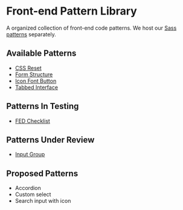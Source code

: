 Front-end Pattern Library
=========================

A organized collection of front-end code patterns. We host our [Sass patterns](https://github.com/Threespot/sass-patterns) separately.

## Available Patterns
* [CSS Reset](css-reset/reset.css)
* [Form Structure](form/index.html)
* [Icon Font Button](icon-font-button/index.html)
* [Tabbed Interface](tabber/tab-box.html)

## Patterns In Testing

* [FED Checklist](checklist/readme.md)

## Patterns Under Review

* [Input Group](input-group/readme.md)

## Proposed Patterns
* Accordion
* Custom select
* Search input with icon
